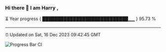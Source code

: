 ### Hi there 👋 I am Harry , 

⏳ Year progress { ████████████████████████████▁▁ } 95.73 %

---

⏰ Updated on Sat, 16 Dec 2023 09:42:45 GMT

![Progress Bar CI](https://github.com/duykhang68/duykhang68/workflows/Progress%20Bar%20CI/badge.svg)
